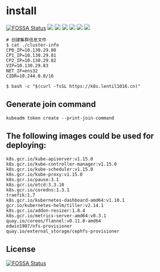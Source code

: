 # install
[![FOSSA Status](https://app.fossa.io/api/projects/git%2Bgithub.com%2FLentil1016%2Fkubeadm-ha.svg?type=shield)](https://app.fossa.io/projects/git%2Bgithub.com%2FLentil1016%2Fkubeadm-ha?ref=badge_shield) ![](https://img.shields.io/badge/Dist-Centos7-blue.svg) ![](https://img.shields.io/badge/Dist-Fedora27-yellow.svg) ![](https://img.shields.io/badge/DNS-CoreDNS-brightgreen.svg)  ![](https://img.shields.io/badge/Mode-HA-brightgreen.svg)  ![](https://img.shields.io/badge/Proxy-IPVS-brightgreen.svg)  ![](https://img.shields.io/badge/Net-Calico-brightgreen.svg)

``` shell
# 创建集群信息文件
$ cat ./cluster-info
CP0_IP=10.130.29.80
CP1_IP=10.130.29.81
CP2_IP=10.130.29.82
VIP=10.130.29.83
NET_IF=ens32
CIDR=10.244.0.0/16

$ bash -c "$(curl -fsSL https://k8s.lentil1016.cn)"
```

## Generate join command

``` shell
kubeadm token create --print-join-command
```

## The following images could be used for deploying:

```
k8s.gcr.io/kube-apiserver:v1.15.0
k8s.gcr.io/kube-controller-manager:v1.15.0
k8s.gcr.io/kube-scheduler:v1.15.0
k8s.gcr.io/kube-proxy:v1.15.0
k8s.gcr.io/pause:3.1
k8s.gcr.io/etcd:3.3.10
k8s.gcr.io/coredns:1.3.1
traefik:1.7
k8s.gcr.io/kubernetes-dashboard-amd64:v1.10.1
gcr.io/kubernetes-helm/tiller:v2.14.1
k8s.gcr.io/addon-resizer:1.8.4
k8s.gcr.io/metrics-server-amd64:v0.3.1
quay.io/coreos/flannel:v0.11.0-amd64
edwin1987/nfs-provisioner
quay.io/external_storage/cephfs-provisioner
```

## License
[![FOSSA Status](https://app.fossa.io/api/projects/git%2Bgithub.com%2FLentil1016%2Fkubeadm-ha.svg?type=large)](https://app.fossa.io/projects/git%2Bgithub.com%2FLentil1016%2Fkubeadm-ha?ref=badge_large)
